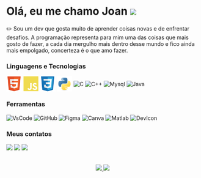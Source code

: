 <h1> Olá, eu me chamo Joan <img src="https://media.giphy.com/media/hvRJCLFzcasrR4ia7z/giphy.gif" width="30px"></h1>

✏️ Sou um dev que gosta muito de aprender coisas novas e de enfrentar desafios. A programação representa para mim uma das coisas que mais gosto de fazer, a cada dia mergulho mais dentro desse mundo e fico ainda mais empolgado, concerteza é o que amo fazer. 

### Linguagens e Tecnologias

<div style="display: inline_block;">
  <img align="center" alt="HTML" height="40" width="40" src="https://raw.githubusercontent.com/devicons/devicon/master/icons/html5/html5-original.svg">
  <img align="center" alt="JS" height="40" width="40" src="https://raw.githubusercontent.com/devicons/devicon/master/icons/javascript/javascript-plain.svg">
  <img align="center" alt="CSS" height="40" width="40" src="https://raw.githubusercontent.com/devicons/devicon/master/icons/css3/css3-original.svg">
  <img align="center" alt="Python" height="40" width="40" src="https://raw.githubusercontent.com/devicons/devicon/master/icons/python/python-original.svg">
  <img align="center" alt="C" height="40" width="40" src="https://cdn.jsdelivr.net/gh/devicons/devicon/icons/c/c-original.svg">
  <img align="center" alt="C++" height="40" width="40" src="https://cdn.jsdelivr.net/gh/devicons/devicon/icons/cplusplus/cplusplus-original.svg">
  <img align="center" alt="Mysql" height="40" width="40" src="https://cdn.jsdelivr.net/gh/devicons/devicon/icons/mysql/mysql-original.svg">
  <img align="center" alt="Java" height="40" width="40" src="https://cdn.jsdelivr.net/gh/devicons/devicon/icons/java/java-original.svg">

</div>


### Ferramentas

<div style="display: inline_block;">
  <img align="center" alt="VsCode" height="40" width="40" src="https://cdn.jsdelivr.net/gh/devicons/devicon/icons/vscode/vscode-original.svg">
  <img align="center" alt="GitHub" height="40" width="40" src="https://cdn.jsdelivr.net/gh/devicons/devicon/icons/github/github-original.svg">
  <img align="center" alt="Figma" height="40" width="40" src="https://cdn.jsdelivr.net/gh/devicons/devicon/icons/figma/figma-original.svg">
  <img align="center" alt="Canva" height="40" width="40" src="https://cdn.jsdelivr.net/gh/devicons/devicon/icons/canva/canva-original.svg">
  <img align="center" alt="Matlab" height="40" width="40" src="https://cdn.jsdelivr.net/gh/devicons/devicon/icons/matlab/matlab-original.svg">
  <img align="center" alt="DevIcon" height="40" width="40" src="https://cdn.jsdelivr.net/gh/devicons/devicon/icons/devicon/devicon-original.svg">
</div>

### Meus contatos
 
<div> 
  <a href="https://instagram.com/joandeazevedo" target="_blank"><img src="https://img.shields.io/badge/-Instagram-%23E4405F?style=for-the-badge&logo=instagram&logoColor=white" target="_blank"></a>
  <a href = "mailto:joan.azevedo.medeiros@gmail.com"><img src="https://img.shields.io/badge/-Gmail-%23333?style=for-the-badge&logo=gmail&logoColor=white" target="_blank"></a>
  <a href="https://www.linkedin.com/in/joan-de-azevedo-medeiros-357631212" target="_blank"><img src="https://img.shields.io/badge/-LinkedIn-%230077B5?style=for-the-badge&logo=linkedin&logoColor=white" target="_blank"></a> 
 
</div>

<br>
<br>


<div align="center">
  <a href="https://github.com/joanmdrs">
  <img height="180em" src="https://github-readme-stats.vercel.app/api?username=joanmdrs&show_icons=true&theme=dark&include_all_commits=true&count_private=true"/>
  <img height="180em" src="https://github-readme-stats.vercel.app/api/top-langs/?username=joanmdrs&layout=compact&langs_count=7&theme=dark"/>
    </div>
  


